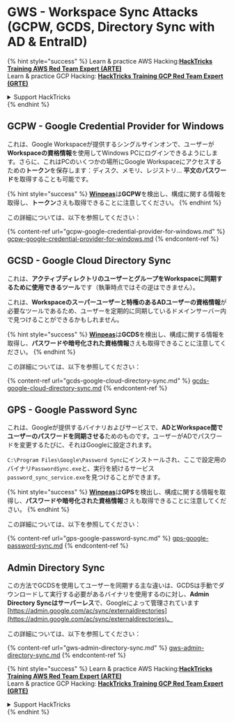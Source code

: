 # GWS - Workspace Sync Attacks (GCPW, GCDS, Directory Sync with AD & EntraID)

{% hint style="success" %}
Learn & practice AWS Hacking:<img src="../../../.gitbook/assets/image (1).png" alt="" data-size="line">[**HackTricks Training AWS Red Team Expert (ARTE)**](https://training.hacktricks.xyz/courses/arte)<img src="../../../.gitbook/assets/image (1).png" alt="" data-size="line">\
Learn & practice GCP Hacking: <img src="../../../.gitbook/assets/image (2).png" alt="" data-size="line">[**HackTricks Training GCP Red Team Expert (GRTE)**<img src="../../../.gitbook/assets/image (2).png" alt="" data-size="line">](https://training.hacktricks.xyz/courses/grte)

<details>

<summary>Support HackTricks</summary>

* Check the [**subscription plans**](https://github.com/sponsors/carlospolop)!
* **Join the** 💬 [**Discord group**](https://discord.gg/hRep4RUj7f) or the [**telegram group**](https://t.me/peass) or **follow** us on **Twitter** 🐦 [**@hacktricks\_live**](https://twitter.com/hacktricks\_live)**.**
* **Share hacking tricks by submitting PRs to the** [**HackTricks**](https://github.com/carlospolop/hacktricks) and [**HackTricks Cloud**](https://github.com/carlospolop/hacktricks-cloud) github repos.

</details>
{% endhint %}

## GCPW - Google Credential Provider for Windows

これは、Google Workspaceが提供するシングルサインオンで、ユーザーが**Workspaceの資格情報**を使用してWindows PCにログインできるようにします。さらに、これはPCのいくつかの場所にGoogle Workspaceにアクセスするための**トークン**を保存します：ディスク、メモリ、レジストリ... **平文のパスワード**を取得することも可能です。

{% hint style="success" %}
[**Winpeas**](https://github.com/peass-ng/PEASS-ng/tree/master/winPEAS/winPEASexe)は**GCPW**を検出し、構成に関する情報を取得し、**トークン**さえも取得できることに注意してください。
{% endhint %}

この詳細については、以下を参照してください：

{% content-ref url="gcpw-google-credential-provider-for-windows.md" %}
[gcpw-google-credential-provider-for-windows.md](gcpw-google-credential-provider-for-windows.md)
{% endcontent-ref %}

## GCSD - Google Cloud Directory Sync

これは、**アクティブディレクトリのユーザーとグループをWorkspaceに同期するために使用できるツール**です（執筆時点ではその逆はできません）。

これは、**Workspaceのスーパーユーザーと特権のあるADユーザーの資格情報**が必要なツールであるため、ユーザーを定期的に同期しているドメインサーバー内で見つけることができるかもしれません。

{% hint style="success" %}
[**Winpeas**](https://github.com/peass-ng/PEASS-ng/tree/master/winPEAS/winPEASexe)は**GCDS**を検出し、構成に関する情報を取得し、**パスワードや暗号化された資格情報**さえも取得できることに注意してください。
{% endhint %}

この詳細については、以下を参照してください：

{% content-ref url="gcds-google-cloud-directory-sync.md" %}
[gcds-google-cloud-directory-sync.md](gcds-google-cloud-directory-sync.md)
{% endcontent-ref %}

## GPS - Google Password Sync

これは、Googleが提供するバイナリおよびサービスで、**ADとWorkspace間でユーザーのパスワードを同期させる**ためのものです。ユーザーがADでパスワードを変更するたびに、それはGoogleに設定されます。

`C:\Program Files\Google\Password Sync`にインストールされ、ここで設定用のバイナリ`PasswordSync.exe`と、実行を続けるサービス`password_sync_service.exe`を見つけることができます。

{% hint style="success" %}
[**Winpeas**](https://github.com/peass-ng/PEASS-ng/tree/master/winPEAS/winPEASexe)は**GPS**を検出し、構成に関する情報を取得し、**パスワードや暗号化された資格情報**さえも取得できることに注意してください。
{% endhint %}

この詳細については、以下を参照してください：

{% content-ref url="gps-google-password-sync.md" %}
[gps-google-password-sync.md](gps-google-password-sync.md)
{% endcontent-ref %}

## Admin Directory Sync

この方法でGCDSを使用してユーザーを同期する主な違いは、GCDSは手動でダウンロードして実行する必要があるバイナリを使用するのに対し、**Admin Directory Syncはサーバーレス**で、Googleによって管理されています [https://admin.google.com/ac/sync/externaldirectories](https://admin.google.com/ac/sync/externaldirectories)。

この詳細については、以下を参照してください：

{% content-ref url="gws-admin-directory-sync.md" %}
[gws-admin-directory-sync.md](gws-admin-directory-sync.md)
{% endcontent-ref %}

{% hint style="success" %}
Learn & practice AWS Hacking:<img src="../../../.gitbook/assets/image (1).png" alt="" data-size="line">[**HackTricks Training AWS Red Team Expert (ARTE)**](https://training.hacktricks.xyz/courses/arte)<img src="../../../.gitbook/assets/image (1).png" alt="" data-size="line">\
Learn & practice GCP Hacking: <img src="../../../.gitbook/assets/image (2).png" alt="" data-size="line">[**HackTricks Training GCP Red Team Expert (GRTE)**<img src="../../../.gitbook/assets/image (2).png" alt="" data-size="line">](https://training.hacktricks.xyz/courses/grte)

<details>

<summary>Support HackTricks</summary>

* Check the [**subscription plans**](https://github.com/sponsors/carlospolop)!
* **Join the** 💬 [**Discord group**](https://discord.gg/hRep4RUj7f) or the [**telegram group**](https://t.me/peass) or **follow** us on **Twitter** 🐦 [**@hacktricks\_live**](https://twitter.com/hacktricks\_live)**.**
* **Share hacking tricks by submitting PRs to the** [**HackTricks**](https://github.com/carlospolop/hacktricks) and [**HackTricks Cloud**](https://github.com/carlospolop/hacktricks-cloud) github repos.

</details>
{% endhint %}
